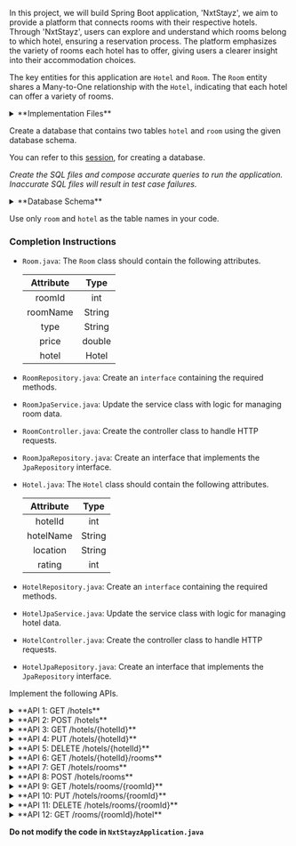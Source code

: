 In this project, we will build Spring Boot application, 'NxtStayz', we aim to provide a platform that connects rooms with their respective hotels. Through 'NxtStayz', users can explore and understand which rooms belong to which hotel, ensuring a reservation process. The platform emphasizes the variety of rooms each hotel has to offer, giving users a clearer insight into their accommodation choices.

The key entities for this application are `Hotel` and `Room`. The `Room` entity shares a Many-to-One relationship with the `Hotel`, indicating that each hotel can offer a variety of rooms.

<details>
<summary>**Implementation Files**</summary>

Use these files to complete the implementation:

- `RoomController.java`
- `RoomRepository.java`
- `RoomJpaService.java`
- `RoomJpaRepository.java`
- `Room.java`
- `HotelController.java`
- `HotelRepository.java`
- `HotelJpaService.java`
- `HotelJpaRepository.java`
- `Hotel.java`

</details>

Create a database that contains two tables `hotel` and `room` using the given database schema.

You can refer to this [session](https://learning.ccbp.in/course?c_id=e345dfa4-f5ce-406e-b19a-4ed720c54136&s_id=6a60610e-79c2-4e15-b675-45ddbd9bbe82&t_id=f880166e-2f51-4403-81a0-d2430694dae8), for creating a database.

_Create the SQL files and compose accurate queries to run the application. Inaccurate SQL files will result in test case failures._

<details>
<summary>**Database Schema**</summary>

#### Hotel Table

| Columns  |                 Type                  |
| :------: | :-----------------------------------: |
|    id    | INTEGER (Primary Key, Auto Increment) |
|   name   |                 TEXT                  |
| location |                 TEXT                  |
|  rating  |                INTEGER                |

#### Room Table

|  Columns   |                 Type                 |
| :--------: | :----------------------------------: |
|     id     | INTEGER(Primary Key, Auto Increment) |
| roomNumber |                 TEXT                 |
|    type    |                 TEXT                 |
|   price    |                DOUBLE                |
|  hotelId   |        INTEGER (Foreign Key)         |

You can use the given sample data to populate the tables.

<details>
<summary>**Sample Data**</summary>

#### Hotel Data

|  id   |          name           |  location   | rating |
| :---: | :---------------------: | :---------: | :----: |
|   1   |     The Plaza Hotel     |  New York   |   4    |
|   2   | The Beverly Hills Hotel | Los Angeles |   5    |
|   3   |       The Langham       |   Chicago   |   3    |

#### Room Data

|  id   | roomNumber |        type         |  price  | hotelId |
| :---: | :--------: | :-----------------: | :-----: | :-----: |
|   1   |   A-101    |     Deluxe Room     | 375.00  |    1    |
|   2   |   A-205    |        Suite        | 950.00  |    1    |
|   3   |   B-106    |   Penthouse Suite   | 2500.00 |    1    |
|   4   |   C-401    | Superior Guest Room | 465.00  |    2    |
|   5   |   D-202    |      Bungalow       | 1250.00 |    2    |
|   6   |   A-107    |   Penthouse Suite   | 3300.00 |    2    |
|   7   |   A-301    |     Grand Room      | 410.00  |    3    |
|   8   |   C-313    |   Executive Suite   | 700.00  |    3    |
|   9   |   D-404    |    Premier Suite    | 880.00  |    3    |

</details>

</details>

<MultiLineNote>

Use only `room` and `hotel` as the table names in your code.

</MultiLineNote>

### Completion Instructions

- `Room.java`: The `Room` class should contain the following attributes.

    | Attribute |  Type  |
    | :-------: | :----: |
    |  roomId   |  int   |
    | roomName  | String |
    |   type    | String |
    |   price   | double |
    |   hotel   | Hotel  |

- `RoomRepository.java`: Create an `interface` containing the required methods.
- `RoomJpaService.java`: Update the service class with logic for managing room data.
- `RoomController.java`: Create the controller class to handle HTTP requests.
- `RoomJpaRepository.java`: Create an interface that implements the `JpaRepository` interface.
  
- `Hotel.java`: The `Hotel` class should contain the following attributes.

    | Attribute |  Type  |
    | :-------: | :----: |
    |  hotelId  |  int   |
    | hotelName | String |
    | location  | String |
    |  rating   |  int   |

- `HotelRepository.java`: Create an `interface` containing the required methods.
- `HotelJpaService.java`: Update the service class with logic for managing hotel data.
- `HotelController.java`: Create the controller class to handle HTTP requests.
- `HotelJpaRepository.java`: Create an interface that implements the `JpaRepository` interface.

Implement the following APIs.

<details>
<summary>**API 1: GET /hotels**</summary>

#### Path: `/hotels`

#### Method: `GET`

#### Description:

Returns a list of all hotels in the `hotel` table.

#### Response

```json
[
    {
        "hotelId": 1,
        "hotelName": "The Plaza Hotel",
        "location": "New York",
        "rating": 4
    },
    ...
]
```

</details>

<details>
<summary>**API 2: POST /hotels**</summary>

#### Path: `/hotels`

#### Method: `POST`

#### Description:

Creates a new hotel in the `hotel` table. The `hotelId` is auto-incremented.

#### Request

```json
{
    "hotelName": "Fontain Miami Beach",
    "location": "Miami",
    "rating": 4
}
```

#### Response

```json
{
    "hotelId": 5,
    "hotelName": "Fontain Miami Beach",
    "location": "Miami",
    "rating": 4
}
```

</details>

<details>
<summary>**API 3: GET /hotels/{hotelId}**</summary>

#### Path: `/hotels/{hotelId}`

#### Method: `GET`

#### Description:

Returns a hotel based on the `hotelId`. If the given `hotelId` is not found in the `hotel` table, raise `ResponseStatusException` with `HttpStatus.NOT_FOUND`.


#### Success Response

```json
{
    "hotelId": 1,
    "hotelName": "The Plaza Hotel",
    "location": "New York",
    "rating": 4
}
```

</details>

<details>
<summary>**API 4: PUT /hotels/{hotelId}**</summary>

#### Path: `/hotels/{hotelId}`

#### Method: `PUT`

#### Description:

Updates the details of a hotel based on the `hotelId` and returns the updated hotel details. If the given `hotelId` is not found in the `hotel` table, raise `ResponseStatusException` with `HttpStatus.NOT_FOUND`.

#### Request

```json
{
    "hotelName": "Fontainebleau Miami Beach",
    "rating": 5
}
```

#### Success Response

```json
{
    "hotelId": 4,
    "hotelName": "Fontainebleau Miami Beach",
    "location": "Miami",
    "rating": 5
}
```

</details>

<details>
<summary>**API 5: DELETE /hotels/{hotelId}**</summary>

#### Path: `/hotels/{hotelId}`

#### Method: `DELETE`

#### Description:

Deletes a hotel from the `hotel` table based on the `hotelId` and returns the status code `204`(raise `ResponseStatusException` with `HttpStatus.NO_CONTENT`). Also, remove the associtation with the room by keeping a _null_ value in the `room` table.

If the given `hotelId` is not found in the `hotel` table, raise `ResponseStatusException` with `HttpStatus.NOT_FOUND`. 

#### Sample Room object when its corresponding hotel is deleted

```json
{
    "roomId": 1,
    "roomNumber": "A-101",
    "roomType": "Deluxe Room",
    "price": 375.0,
    "hotel": null
}
```

</details>

<details>
<summary>**API 6: GET /hotels/{hotelId}/rooms**</summary>

#### Path: `/hotels/{hotelId}/rooms`

#### Method: `GET`

#### Description:

Returns a list of all rooms of the hotel based on the `hotelId`. If the given `hotelId` is not found in the `hotel` table, raise `ResponseStatusException` with `HttpStatus.NOT_FOUND`.

#### Success Response

```json
[
    {
        "roomId": 1,
        "roomNumber": "A-101",
        "roomType": "Deluxe Room",
        "price": 375.0,
        "hotel": {
            "hotelId": 1,
            "hotelName": "The Plaza Hotel",
            "location": "New York",
            "rating": 4
        }
    },
    ...
]
```



</details>

<details>
<summary>**API 7: GET /hotels/rooms**</summary>

#### Path: `/hotels/rooms`

#### Method: `GET`

#### Description:

Returns a list of all rooms in the `room` table.

#### Response

```json
[
    {
        "roomId": 1,
        "roomNumber": "A-101",
        "roomType": "Deluxe Room",
        "price": 375.0,
        "hotel": {
            "hotelId": 1,
            "hotelName": "The Plaza Hotel",
            "location": "New York",
            "rating": 4
        }
    },
    ...
]
```

</details>

<details>
<summary>**API 8: POST /hotels/rooms**</summary>

#### Path: `/hotels/rooms`

#### Method: `POST`

#### Description:

Creates a new room in the `room` table and create an association between the room and the hotel based on the `hotelId` of the `hotel` field. The `roomId` is auto-incremented.

#### Request

```json
{
    "roomNumber": "D-201",
    "roomType": "Ocean Room",
    "price": 300.00,
    "hotel": {
        "hotelId": 2
    }
}
```

#### Response

```json
{
    "roomId": 10,
    "roomNumber": "D-201",
    "roomType": "Ocean Room",
    "price": 300.0,
    "hotel": {
        "hotelId": 2,
        "hotelName": "The Beverly Hills Hotel",
        "location": "Los Angeles",
        "rating": 5
    }
}
```

</details>

<details>
<summary>**API 9: GET /hotels/rooms/{roomId}**</summary>

#### Path: `/hotels/rooms/{roomId}`

#### Method: `GET`

#### Description:

Returns a room based on the `roomId`. If the given `roomId` is not found in the `room` table, raise `ResponseStatusException` with `HttpStatus.NOT_FOUND`.


#### Success Response

```json
{
    "roomId": 1,
    "roomNumber": "A-101",
    "roomType": "Deluxe Room",
    "price": 375.0,
    "hotel": {
        "hotelId": 1,
        "hotelName": "The Plaza Hotel",
        "location": "New York",
        "rating": 4
    }
}
```

</details>

<details>
<summary>**API 10: PUT /hotels/rooms/{roomId}**</summary>

#### Path: `/hotels/rooms/{roomId}`

#### Method: `PUT`

#### Description:

Updates the details of a room based on the `roomId` and returns the updated room details. If the `hotelId` in the `hotel` field is provided, update the association between the room and the hotel based on the `hotelId`. If the given `roomId` is not found in the `room` table, raise `ResponseStatusException` with `HttpStatus.NOT_FOUND`.

#### Request

```json
{
    "roomNumber": "D-401",
    "roomType": "Oceanfront Room",
    "price": 350.00,
    "hotel": {
        "hotelId": 4
    }
}
```

#### Success Response

```json
{
    "roomId": 11,
    "roomNumber": "D-401",
    "roomType": "Oceanfront Room",
    "price": 350.0,
    "hotel": {
        "hotelId": 4,
        "hotelName": "Fontainebleau Miami Beach",
        "location": "Miami",
        "rating": 5
    }
}
```

</details>

<details>
<summary>**API 11: DELETE /hotels/rooms/{roomId}**</summary>

#### Path: `/hotels/rooms/{roomId}`

#### Method: `DELETE`

#### Description:

Deletes a room from the `room` table based on the `roomId` and returns the status code `204`(raise `ResponseStatusException` with `HttpStatus.NO_CONTENT`). If the given `roomId` is not found in the `room` table, raise `ResponseStatusException` with `HttpStatus.NOT_FOUND`.

</details>

<details>
<summary>**API 12: GET /rooms/{roomId}/hotel**</summary>

#### Path: `/rooms/{roomId}/hotel`

#### Method: `GET`

#### Description:

Returns a hotel of the room based on the `roomId`. If the given `roomId` is not found in the `room` table, raise `ResponseStatusException` with `HttpStatus.NOT_FOUND`.

#### Success Response

```json
{
    "hotelId": 1,
    "hotelName": "The Plaza Hotel",
    "location": "New York",
    "rating": 4
}
```

</details>

**Do not modify the code in `NxtStayzApplication.java`**